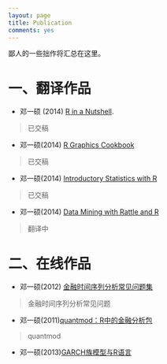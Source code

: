 ```yaml
---
layout: page
title: Publication
comments: yes
---
```


鄙人的一些拙作将汇总在这里。

# 一、翻译作品

- 邓一硕 (2014) [R in a Nutshell]().

> 已交稿

- 邓一硕(2014) [R Graphics Cookbook]()

> 已交稿

- 邓一硕(2014) [Introductory Statistics with R]()

> 已交稿

- 邓一硕(2014) [Data Mining with Rattle and R]()

> 翻译中


# 二、在线作品

- 邓一硕(2012) [金融时间序列分析常见问题集]()

> 金融时间序列分析常见问题

- 邓一硕(2011)[quantmod：R中的金融分析包]()

> quantmod

- 邓一硕(2013)[GARCH族模型与R语言]()
